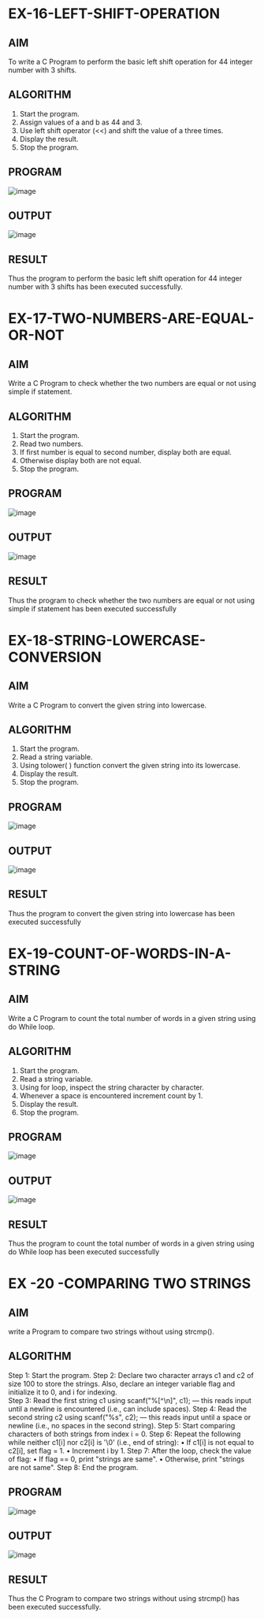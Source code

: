 # EX-16-LEFT-SHIFT-OPERATION
## AIM
To write a C Program to perform the basic left shift operation for 44 integer number with 3 shifts.

## ALGORITHM
1.	Start the program.
2.	Assign values of a and b as 44 and 3.
3.	Use left shift operator (<<) and shift the value of a three times.
4.	Display the result.
5.	Stop the program.

## PROGRAM
![image](https://github.com/user-attachments/assets/c3d387fe-4d7b-4ce3-8e2b-bd549bd29609)


## OUTPUT
![image](https://github.com/user-attachments/assets/91f047f7-6dcf-4d75-9b12-d3e691c16dcc)










## RESULT
Thus the program to perform the basic left shift operation for 44 integer number with 3 shifts has been executed successfully.




 
 


# EX-17-TWO-NUMBERS-ARE-EQUAL-OR-NOT


## AIM

Write a C Program to check whether the two numbers are equal or not using simple if statement.

## ALGORITHM

1.	Start the program.
2.	Read two numbers.
3.	If first number is equal to second number, display both are equal.
4.	Otherwise display both are not equal.
5.	Stop the program.

## PROGRAM
![image](https://github.com/user-attachments/assets/45f0e2ef-88d5-4502-b18f-91d55e0de73b)



## OUTPUT
![image](https://github.com/user-attachments/assets/d106b24f-6e59-4cb1-b693-5658eec58d3f)

           
## RESULT

Thus the program to check whether the two numbers are equal or not using simple if statement has been executed successfully
 
 


# EX-18-STRING-LOWERCASE-CONVERSION
## AIM
Write a C Program to convert the given string into lowercase.

## ALGORITHM
1.	Start the program.
2.	Read a string variable.
3.	Using tolower( ) function convert the given string into its lowercase.
4.	Display the result.
5.	Stop the program.

## PROGRAM
![image](https://github.com/user-attachments/assets/a68eda23-5f40-4183-8e87-c0906d31dbbd)


## OUTPUT

![image](https://github.com/user-attachments/assets/b8901c10-9cd8-4efa-9a6c-2030a1af2a92)





## RESULT
Thus the program to convert the given string into lowercase has been executed successfully
 
 


# EX-19-COUNT-OF-WORDS-IN-A-STRING
## AIM
Write a C Program to count the total number of words in a given string using do While loop.

## ALGORITHM
1.	Start the program.
2.	Read a string variable.
3.	Using for loop, inspect the string character by character.
4.	Whenever a space is encountered increment count by 1.
5.	Display the result.
6.	Stop the program.

## PROGRAM

![image](https://github.com/user-attachments/assets/0b0c72b3-bbd7-4ff6-96de-40f2ae685d3e)


## OUTPUT

![image](https://github.com/user-attachments/assets/1e317b2a-a42f-42b0-b5c7-a0c810362ecd)






## RESULT
Thus the program to count the total number of words in a given string using do While loop has been executed successfully
 
 


# EX  -20 -COMPARING TWO STRINGS
## AIM
write a Program to compare two strings without using strcmp().
## ALGORITHM
Step 1: Start the program.
Step 2: Declare two character arrays c1 and c2 of size 100 to store the strings. Also, declare an integer variable
             flag and initialize it to 0, and i for indexing.      
Step 3: Read the first string c1 using scanf("%[^\n]", c1); — this reads input until a newline is encountered 
            (i.e., can include spaces).
Step 4: Read the second string c2 using scanf("%s", c2); — this reads input until a space or newline (i.e., no 
            spaces in the second string).
Step 5: Start comparing characters of both strings from index i = 0.
Step 6: Repeat the following while neither c1[i] nor c2[i] is '\0' (i.e., end of string):
•	If c1[i] is not equal to c2[i], set flag = 1.
•	Increment i by 1.
Step 7: After the loop, check the value of flag:
•	If flag == 0, print "strings are same".
•	Otherwise, print "strings are not same".
Step 8: End the program.

## PROGRAM

![image](https://github.com/user-attachments/assets/052d1862-2ae6-4ce1-ab11-59b4c8d79177)



## OUTPUT

![image](https://github.com/user-attachments/assets/08df96d2-49a4-430e-ae76-f495deb81336)

 

## RESULT
Thus the C Program to compare two strings without using strcmp() has been executed successfully.

